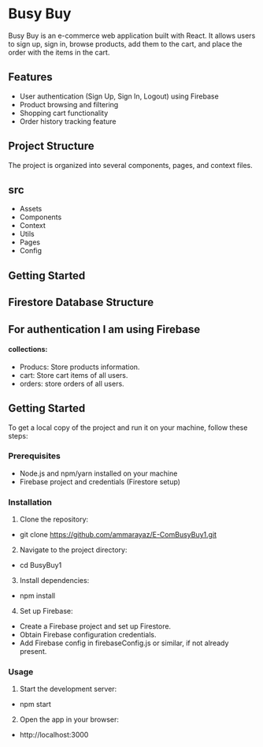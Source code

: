 # Busy Buy

Busy Buy is an e-commerce web application built with React. It allows users to sign up, sign in, browse products, add them to the cart, and place the order with the items in the cart.

## Features

- User authentication (Sign Up, Sign In, Logout) using Firebase
- Product browsing and filtering
- Shopping cart functionality
- Order history tracking feature

## Project Structure

The project is organized into several components, pages, and context files.

## src

- Assets
- Components
- Context
- Utils
- Pages
- Config

## Getting Started

## Firestore Database Structure

## For authentication I am using Firebase

#### collections:

- Producs: Store products information.
- cart: Store cart items of all users.
- orders: store orders of all users.

## Getting Started

To get a local copy of the project and run it on your machine, follow these steps:

### Prerequisites

- Node.js and npm/yarn installed on your machine
- Firebase project and credentials (Firestore setup)

### Installation

1. Clone the repository:

- git clone https://github.com/ammarayaz/E-ComBusyBuy1.git

2. Navigate to the project directory:

- cd BusyBuy1

3. Install dependencies:

- npm install

4. Set up Firebase:

- Create a Firebase project and set up Firestore.
- Obtain Firebase configuration credentials.
- Add Firebase config in firebaseConfig.js or similar, if not already present.

### Usage

1. Start the development server:

- npm start

2. Open the app in your browser:

- http://localhost:3000
